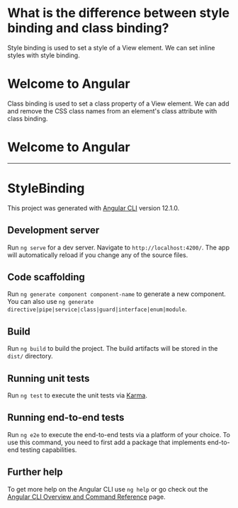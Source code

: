 What is the difference between style binding and class binding?
==============================================================
 
Style binding is used to set a style of a View element. 
We can set inline styles with style binding.

<h1 [style.font-size.px]="fontSize">Welcome to Angular</h1>


Class binding is used to set a class property of a View element. 
We can add and remove the CSS class names from an element's class attribute with class binding.

<h1 [class]="myClass">Welcome to Angular</h1>  





-------------------------------------------------------------------------------------------------

# StyleBinding

This project was generated with [Angular CLI](https://github.com/angular/angular-cli) version 12.1.0.

## Development server

Run `ng serve` for a dev server. Navigate to `http://localhost:4200/`. The app will automatically reload if you change any of the source files.

## Code scaffolding

Run `ng generate component component-name` to generate a new component. You can also use `ng generate directive|pipe|service|class|guard|interface|enum|module`.

## Build

Run `ng build` to build the project. The build artifacts will be stored in the `dist/` directory.

## Running unit tests

Run `ng test` to execute the unit tests via [Karma](https://karma-runner.github.io).

## Running end-to-end tests

Run `ng e2e` to execute the end-to-end tests via a platform of your choice. To use this command, you need to first add a package that implements end-to-end testing capabilities.

## Further help

To get more help on the Angular CLI use `ng help` or go check out the [Angular CLI Overview and Command Reference](https://angular.io/cli) page.
